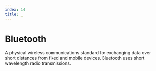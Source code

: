 ```yaml
---
index: 14
title: _
---
```

# Bluetooth

A physical wireless communications standard for exchanging data over short distances from fixed and mobile devices. Bluetooth uses short wavelength radio transmissions.